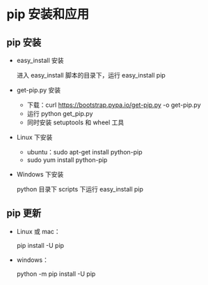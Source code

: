 # pip 安装和应用

## pip 安装

+ easy_install 安装

  进入 easy_install 脚本的目录下，运行 easy_install pip

+ get-pip.py 安装

  + 下载：curl https://bootstrap.pypa.io/get-pip.py -o get-pip.py 
  + 运行 python get_pip.py 
  +  同时安装 setuptools 和 wheel 工具 

+ Linux 下安装

  +  ubuntu：sudo apt-get install python-pip 
  +  sudo yum install python-pip 

+ Windows 下安装

  python 目录下 scripts 下运行  easy_install pip 

## pip 更新

+ Linux 或 mac：

   pip install -U pip 

+ windows：

   python -m pip install -U pip 



